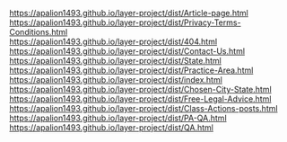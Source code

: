 https://apalion1493.github.io/layer-project/dist/Article-page.html <br>
https://apalion1493.github.io/layer-project/dist/Privacy-Terms-Conditions.html <br>
https://apalion1493.github.io/layer-project/dist/404.html <br>
https://apalion1493.github.io/layer-project/dist/Contact-Us.html <br>
https://apalion1493.github.io/layer-project/dist/State.html <br>
https://apalion1493.github.io/layer-project/dist/Practice-Area.html <br>
https://apalion1493.github.io/layer-project/dist/index.html <br>
https://apalion1493.github.io/layer-project/dist/Chosen-City-State.html <br>
https://apalion1493.github.io/layer-project/dist/Free-Legal-Advice.html <br>
https://apalion1493.github.io/layer-project/dist/Class-Actions-posts.html <br>
https://apalion1493.github.io/layer-project/dist/PA-QA.html <br>
https://apalion1493.github.io/layer-project/dist/QA.html <br>